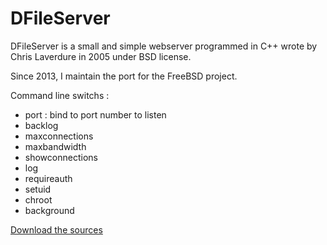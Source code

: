 # DFileServer
DFileServer is a small and simple webserver programmed in C++ wrote by Chris Laverdure in 2005 under BSD license.

Since 2013, I maintain the port for the FreeBSD project.

Command line switchs :

* port <n> : bind to port number to listen
* backlog <n>
* maxconnections <n>
* maxbandwidth <n>
* showconnections
* log
* requireauth <credentials>
* setuid <id>
* chroot <path>
* background

[Download the sources](http://rodrigo.osorio.free.fr/freebsd/distfiles/DFileServer-1.1.3.tar.gz)
